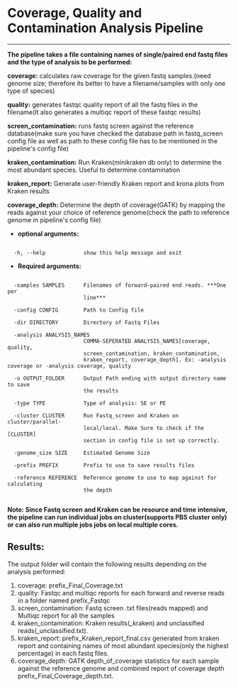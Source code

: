 # Coverage, Quality and Contamination Analysis Pipeline

***

**The pipeline takes a file containing names of single/paired end fastq files and the type of analysis to be performed:**

**coverage:** calculates raw coverage for the given fastq samples.(need genome size; therefore its better to have a filename/samples with only one type of species)

**quality:** generates fastqc quality report of all the fastq files in the filename(It also generates a multiqc report of these fastqc results)

**screen_contamination:** runs fastq screen against the reference database(make sure you have checked the database path in fastq_screen config file as well as path to these config file has to be mentioned in the pipeline's config file)

**kraken_contamination:** Run Kraken(minikraken db only) to determine the most abundant species. Useful to determine contamination

**kraken_report:** Generate user-friendly Kraken report and krona plots from Kraken results

**coverage_depth:** Determine the depth of coverage(GATK) by mapping the reads against your choice of reference genome(check the path to reference genome in pipeline's config file)

- **optional arguments:**


```
  
  -h, --help            show this help message and exit

```

- **Required arguments:**


```

  -samples SAMPLES      Filenames of forward-paired end reads. ***One per
                        line***
                        
  -config CONFIG        Path to Config file
  
  -dir DIRECTORY        Directory of Fastq Files
  
  -analysis ANALYSIS_NAMES
                        COMMA-SEPERATED ANALYSIS_NAMES[coverage, quality,
                        screen_contamination, kraken_contamination,
                        kraken_report, coverage_depth]. Ex: -analysis coverage or -analysis coverage, quality
                        
  -o OUTPUT_FOLDER      Output Path ending with output directory name to save
                        the results
                                   
  -type TYPE            Type of analysis: SE or PE
  
  -cluster CLUSTER      Run Fastq_screen and Kraken on cluster/parallel-
                        local/local. Make Sure to check if the [CLUSTER]
                        section in config file is set up correctly.
                        
  -genome_size SIZE     Estimated Genome Size
  
  -prefix PREFIX        Prefix to use to save results files
  
  -reference REFERENCE  Reference genome to use to map against for calculating
                        the depth


```

**Note: Since Fastq screen and Kraken can be resource and time intensive, the pipeline can run individual jobs on cluster(supports PBS cluster only) or can also run multiple jobs jobs on local multiple cores.**

## Results:

The output folder will contain the following results depending on the analysis performed:

1. coverage: prefix_Final_Coverage.txt 
2. quality: Fastqc and multiqc reports for each forward and reverse reads in a folder named prefix_Fastqc
3. screen_contamination: Fastq screen .txt files(reads mapped) and Multiqc report for all the samples
4. kraken_contamination: Kraken results(_kraken) and unclassified reads(_unclassified.txt). 
5. kraken_report: prefix_Kraken_report_final.csv generated from kraken report and containing names of most abundant species(only the highest percentage) in each fastq files.
6. coverage_depth: GATK depth_of_coverage statistics for each sample against the reference genome and combined report of coverage depth prefix_Final_Coverage_depth.txt.

